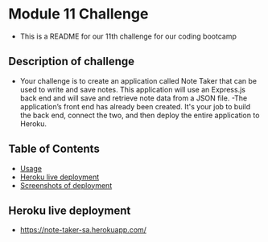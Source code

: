 # Module 11 Challenge
- This is a README for our 11th challenge for our coding bootcamp
## Description of challenge
- Your challenge is to create an application called Note Taker that can be used to write and save notes. This application will use an Express.js back end and will save and retrieve note data from a JSON file.
-The application’s front end has already been created. It's your job to build the back end, connect the two, and then deploy the entire application to Heroku.
## Table of Contents
* [Usage](#usage)
* [Heroku live deployment](#heroku-live-deployment)
* [Screenshots of deployment](#Screenshot-from-demo)

## Heroku live deployment
- https://note-taker-sa.herokuapp.com/
